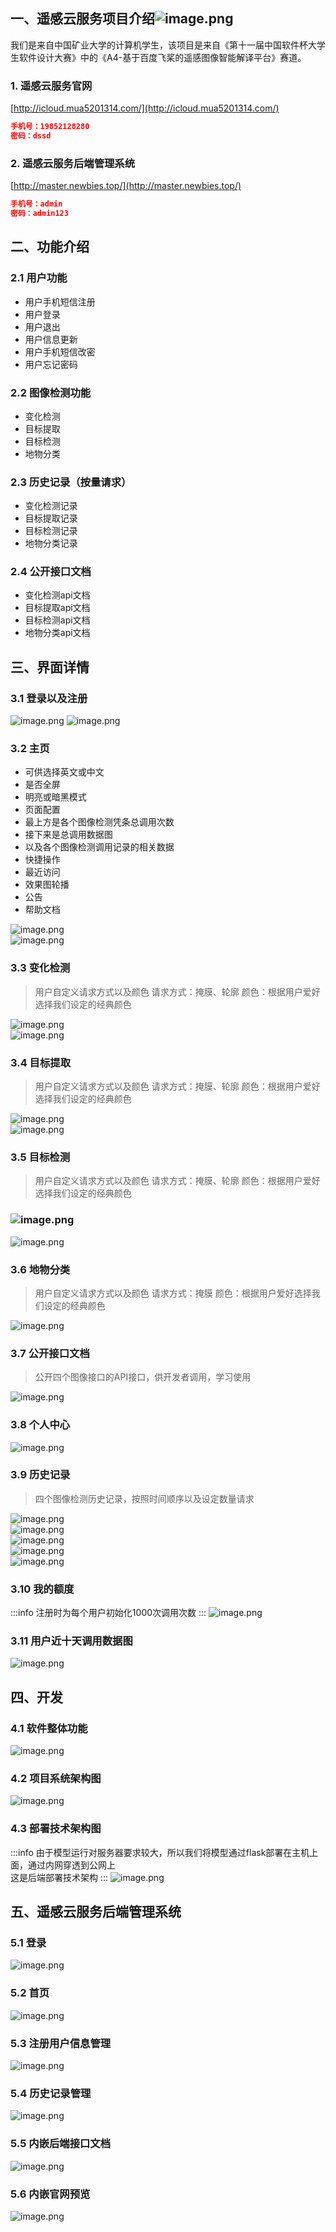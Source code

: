 <a name="ztcno"></a>
## 一、遥感云服务项目介绍![image.png](https://github.com/newbie521/Remote-sensing-cloud-services/blob/main/image/1.png)
我们是来自中国矿业大学的计算机学生，该项目是来自《第十一届中国软件杯大学生软件设计大赛》中的《A4-基于百度飞桨的遥感图像智能解译平台》赛道。
<a name="fBhgi"></a>
### 1. 遥感云服务官网
[http://icloud.mua5201314.com/](http://icloud.mua5201314.com/)
```json
手机号：19852128280
密码：dssd
```
<a name="fT51S"></a>
### 2. 遥感云服务后端管理系统
[http://master.newbies.top/](http://master.newbies.top/)
```json
手机号：admin
密码：admin123
```
<a name="BA8ld"></a>
## 二、功能介绍
<a name="d9FCK"></a>
### 2.1 用户功能

- 用户手机短信注册
- 用户登录
- 用户退出
- 用户信息更新
- 用户手机短信改密
- 用户忘记密码
<a name="eAB2a"></a>
### 2.2 图像检测功能

- 变化检测
- 目标提取
- 目标检测
- 地物分类
<a name="edghT"></a>
### 2.3 历史记录（按量请求）

- 变化检测记录
- 目标提取记录
- 目标检测记录
- 地物分类记录
<a name="K4cfv"></a>
### 2.4 公开接口文档

- 变化检测api文档
- 目标提取api文档
- 目标检测api文档
- 地物分类api文档
<a name="yzDEW"></a>
## 三、界面详情
<a name="lRcgy"></a>
### 3.1 登录以及注册
![image.png](https://github.com/newbie521/Remote-sensing-cloud-services/blob/main/image/2.png)
![image.png](https://github.com/newbie521/Remote-sensing-cloud-services/blob/main/image/3.png)
<a name="A2UjP"></a>
### 3.2 主页

- 可供选择英文或中文
- 是否全屏
- 明亮或暗黑模式
- 页面配置
- 最上方是各个图像检测凭条总调用次数
- 接下来是总调用数据图
- 以及各个图像检测调用记录的相关数据
- 快捷操作
- 最近访问
- 效果图轮播
- 公告
- 帮助文档

![image.png](https://cdn.nlark.com/yuque/0/2022/png/26707870/1660292292520-5ee6c376-986f-435e-a612-4ea75a949655.png#clientId=u8165289c-99ac-4&crop=0&crop=0&crop=1&crop=1&from=paste&height=1080&id=u0503f934&margin=%5Bobject%20Object%5D&name=image.png&originHeight=1080&originWidth=1920&originalType=binary&ratio=1&rotation=0&showTitle=false&size=344306&status=done&style=none&taskId=ue8756cf6-6e74-46bf-8b7e-6a926d8af46&title=&width=1920)<br />![image.png](https://cdn.nlark.com/yuque/0/2022/png/26707870/1660292282013-1501f505-ca7f-4247-b974-6177fbf90970.png#clientId=u8165289c-99ac-4&crop=0&crop=0&crop=1&crop=1&from=paste&height=1080&id=ub99eecd3&margin=%5Bobject%20Object%5D&name=image.png&originHeight=1080&originWidth=1920&originalType=binary&ratio=1&rotation=0&showTitle=false&size=339089&status=done&style=none&taskId=u3750baa2-73a5-4c22-a3c1-74bd34cd099&title=&width=1920)
<a name="zpMYE"></a>
### 3.3 变化检测
> 用户自定义请求方式以及颜色
> 请求方式：掩膜、轮廓
> 颜色：根据用户爱好选择我们设定的经典颜色

![image.png](https://cdn.nlark.com/yuque/0/2022/png/26707870/1660292680791-4ad937eb-49df-4bba-8de2-5c4f0db9e81e.png#clientId=u8165289c-99ac-4&crop=0&crop=0&crop=1&crop=1&from=paste&height=1079&id=uf2ce441d&margin=%5Bobject%20Object%5D&name=image.png&originHeight=1079&originWidth=1920&originalType=binary&ratio=1&rotation=0&showTitle=false&size=2063041&status=done&style=none&taskId=u9e445653-748e-4364-aafd-989f6c4c6b2&title=&width=1920)<br />![image.png](https://cdn.nlark.com/yuque/0/2022/png/26707870/1660292516355-73d14fb7-d893-48f8-97f2-62676f190c3b.png#clientId=u8165289c-99ac-4&crop=0&crop=0&crop=1&crop=1&from=paste&height=1079&id=u1c0d5d0a&margin=%5Bobject%20Object%5D&name=image.png&originHeight=1079&originWidth=1920&originalType=binary&ratio=1&rotation=0&showTitle=false&size=1819109&status=done&style=none&taskId=u9ff3d756-50dc-491d-a945-a546acfd48b&title=&width=1920)
<a name="zNyvz"></a>
### 3.4 目标提取
> 用户自定义请求方式以及颜色
> 请求方式：掩膜、轮廓
> 颜色：根据用户爱好选择我们设定的经典颜色

![image.png](https://cdn.nlark.com/yuque/0/2022/png/26707870/1660292847344-4663fe7d-04f6-45c1-9e6b-00fa887ee75a.png#clientId=u8165289c-99ac-4&crop=0&crop=0&crop=1&crop=1&from=paste&height=1079&id=u10b5c2b2&margin=%5Bobject%20Object%5D&name=image.png&originHeight=1079&originWidth=1920&originalType=binary&ratio=1&rotation=0&showTitle=false&size=2060297&status=done&style=none&taskId=u14bb55bd-6b5f-4da7-b415-a577c66405d&title=&width=1920)<br />![image.png](https://cdn.nlark.com/yuque/0/2022/png/26707870/1660292956344-f7f372f6-8f25-4f7b-bcb3-b9496607baf3.png#clientId=u8165289c-99ac-4&crop=0&crop=0&crop=1&crop=1&from=paste&height=1080&id=u1c1df463&margin=%5Bobject%20Object%5D&name=image.png&originHeight=1080&originWidth=1920&originalType=binary&ratio=1&rotation=0&showTitle=false&size=1906956&status=done&style=none&taskId=u3a66f783-f3f5-4ced-bc6c-53cb8bd386c&title=&width=1920)
<a name="FSP0l"></a>
### 3.5 目标检测
> 用户自定义请求方式以及颜色
> 请求方式：掩膜、轮廓
> 颜色：根据用户爱好选择我们设定的经典颜色

<a name="WMt98"></a>
### ![image.png](https://cdn.nlark.com/yuque/0/2022/png/26707870/1660292552318-ba61d008-cee8-4d4b-8bc5-8f2c4eec9e54.png#clientId=u8165289c-99ac-4&crop=0&crop=0&crop=1&crop=1&from=paste&height=1079&id=ub761a5fe&margin=%5Bobject%20Object%5D&name=image.png&originHeight=1079&originWidth=1920&originalType=binary&ratio=1&rotation=0&showTitle=false&size=935288&status=done&style=none&taskId=u8e50ba55-4d7f-429f-94f8-f524fe2b9e0&title=&width=1920)
![image.png](https://cdn.nlark.com/yuque/0/2022/png/26707870/1660292719189-51284321-2be1-42f9-8cf6-7409db395c64.png#clientId=u8165289c-99ac-4&crop=0&crop=0&crop=1&crop=1&from=paste&height=1079&id=u52efe0a2&margin=%5Bobject%20Object%5D&name=image.png&originHeight=1079&originWidth=1920&originalType=binary&ratio=1&rotation=0&showTitle=false&size=1193496&status=done&style=none&taskId=u5d0bf4c7-41e1-4c53-a61b-b030806956e&title=&width=1920)
<a name="JXxxV"></a>
### 3.6 地物分类
> 用户自定义请求方式以及颜色
> 请求方式：掩膜
> 颜色：根据用户爱好选择我们设定的经典颜色

![image.png](https://cdn.nlark.com/yuque/0/2022/png/26707870/1660292588203-d3b953c4-b071-4d11-8035-9533ae427dbe.png#clientId=u8165289c-99ac-4&crop=0&crop=0&crop=1&crop=1&from=paste&height=1079&id=u508449fd&margin=%5Bobject%20Object%5D&name=image.png&originHeight=1079&originWidth=1920&originalType=binary&ratio=1&rotation=0&showTitle=false&size=952986&status=done&style=none&taskId=u59f65863-a8e2-4f91-b076-79e5fb4fdc0&title=&width=1920)
<a name="ktv6W"></a>
### 3.7 公开接口文档
> 公开四个图像接口的API接口，供开发者调用，学习使用

![image.png](https://cdn.nlark.com/yuque/0/2022/png/26707870/1660292972360-259a61a3-a6f3-45f0-80a8-da614f0c5b74.png#clientId=u8165289c-99ac-4&crop=0&crop=0&crop=1&crop=1&from=paste&height=1079&id=u0533c729&margin=%5Bobject%20Object%5D&name=image.png&originHeight=1079&originWidth=1920&originalType=binary&ratio=1&rotation=0&showTitle=false&size=78413&status=done&style=none&taskId=ued6610d7-4012-4f6f-863e-eb4b877f3e6&title=&width=1920)
<a name="hL58w"></a>
### 3.8 个人中心
![image.png](https://cdn.nlark.com/yuque/0/2022/png/26707870/1660292981754-c5a35ab3-a678-439e-a5b3-51351f532c52.png#clientId=u8165289c-99ac-4&crop=0&crop=0&crop=1&crop=1&from=paste&height=1079&id=uc9bc61d3&margin=%5Bobject%20Object%5D&name=image.png&originHeight=1079&originWidth=1920&originalType=binary&ratio=1&rotation=0&showTitle=false&size=79689&status=done&style=none&taskId=u472021e0-a070-4f8d-b746-f1a782e2e5f&title=&width=1920)
<a name="dkTNa"></a>
### 3.9 历史记录
> 四个图像检测历史记录，按照时间顺序以及设定数量请求

![image.png](https://cdn.nlark.com/yuque/0/2022/png/26707870/1660293003803-58db47d1-de2c-49db-9c23-45a0a68a37bf.png#clientId=u8165289c-99ac-4&crop=0&crop=0&crop=1&crop=1&from=paste&height=1079&id=u45863612&margin=%5Bobject%20Object%5D&name=image.png&originHeight=1079&originWidth=1920&originalType=binary&ratio=1&rotation=0&showTitle=false&size=150373&status=done&style=none&taskId=ua2c5410d-1fe4-4c30-b380-ce95160d6f8&title=&width=1920)<br />![image.png](https://cdn.nlark.com/yuque/0/2022/png/26707870/1660293032999-590910b9-b6d7-451a-9b5c-3f00db6a9b75.png#clientId=u8165289c-99ac-4&crop=0&crop=0&crop=1&crop=1&from=paste&height=1079&id=u92bad5e5&margin=%5Bobject%20Object%5D&name=image.png&originHeight=1079&originWidth=1920&originalType=binary&ratio=1&rotation=0&showTitle=false&size=1050763&status=done&style=none&taskId=u7b32e656-f267-4e18-a2c3-da7ac09623a&title=&width=1920)<br />![image.png](https://cdn.nlark.com/yuque/0/2022/png/26707870/1660293068787-e24d8463-24a7-4b20-a372-923822f38562.png#clientId=u8165289c-99ac-4&crop=0&crop=0&crop=1&crop=1&from=paste&height=1079&id=u6bbd671d&margin=%5Bobject%20Object%5D&name=image.png&originHeight=1079&originWidth=1920&originalType=binary&ratio=1&rotation=0&showTitle=false&size=528494&status=done&style=none&taskId=ub133ff5f-6b08-403e-9fb3-a150d29dbb1&title=&width=1920)<br />![image.png](https://cdn.nlark.com/yuque/0/2022/png/26707870/1660293092148-a31a462f-865a-463a-a384-bb95d76ee7a8.png#clientId=u8165289c-99ac-4&crop=0&crop=0&crop=1&crop=1&from=paste&height=1079&id=u5bd396ff&margin=%5Bobject%20Object%5D&name=image.png&originHeight=1079&originWidth=1920&originalType=binary&ratio=1&rotation=0&showTitle=false&size=321191&status=done&style=none&taskId=ua982aefa-6736-4bbc-8452-2fa53eb096f&title=&width=1920)<br />![image.png](https://cdn.nlark.com/yuque/0/2022/png/26707870/1660293102579-52bbf99b-5a80-4a0f-a71f-924052518074.png#clientId=u8165289c-99ac-4&crop=0&crop=0&crop=1&crop=1&from=paste&height=1079&id=ud6c47291&margin=%5Bobject%20Object%5D&name=image.png&originHeight=1079&originWidth=1920&originalType=binary&ratio=1&rotation=0&showTitle=false&size=364808&status=done&style=none&taskId=u549f2ce8-ada0-4123-8d7c-e00899ee7f2&title=&width=1920)
<a name="vwlI9"></a>
### 3.10 我的额度
:::info
注册时为每个用户初始化1000次调用次数
:::
![image.png](https://cdn.nlark.com/yuque/0/2022/png/26707870/1660293608557-1fc57943-2dae-4afe-8d50-6069c35edca7.png#clientId=u8165289c-99ac-4&crop=0&crop=0&crop=1&crop=1&from=paste&height=1080&id=u95762194&margin=%5Bobject%20Object%5D&name=image.png&originHeight=1080&originWidth=1920&originalType=binary&ratio=1&rotation=0&showTitle=false&size=68926&status=done&style=none&taskId=ub3c618c0-1a0c-439d-9ba6-639ed351336&title=&width=1920)
<a name="Nh6u7"></a>
### 3.11 用户近十天调用数据图
![image.png](https://cdn.nlark.com/yuque/0/2022/png/26707870/1660293641435-d33a4439-b39f-43cb-9ebf-4d9c5f3300b9.png#clientId=u8165289c-99ac-4&crop=0&crop=0&crop=1&crop=1&from=paste&height=1079&id=u0da36f3e&margin=%5Bobject%20Object%5D&name=image.png&originHeight=1079&originWidth=1920&originalType=binary&ratio=1&rotation=0&showTitle=false&size=127262&status=done&style=none&taskId=u21a4e892-a920-425b-abc9-2ed4dcfa21b&title=&width=1920)
<a name="Ef1jq"></a>
## 四、开发
<a name="IQXtl"></a>
### 4.1 软件整体功能
![image.png](https://cdn.nlark.com/yuque/0/2022/png/26707870/1660293861961-c1d7dd57-fb4c-4d22-b716-58e4080b71f3.png#clientId=u8165289c-99ac-4&crop=0&crop=0&crop=1&crop=1&from=paste&height=288&id=DgR3D&margin=%5Bobject%20Object%5D&name=image.png&originHeight=226&originWidth=580&originalType=binary&ratio=1&rotation=0&showTitle=false&size=525478&status=done&style=none&taskId=u2693d430-3530-4896-9faf-e6447c77e8a&title=&width=739)
<a name="fLLLA"></a>
### 4.2 项目系统架构图
![image.png](https://cdn.nlark.com/yuque/0/2022/png/26707870/1660293935042-11334aaa-01a5-4335-a3ba-4d2fc5c16e01.png#clientId=u8165289c-99ac-4&crop=0&crop=0&crop=1&crop=1&from=paste&height=1186&id=u14dedac8&margin=%5Bobject%20Object%5D&name=image.png&originHeight=1186&originWidth=931&originalType=binary&ratio=1&rotation=0&showTitle=false&size=260792&status=done&style=none&taskId=u78609cfb-442e-49ce-90b1-51d2b19c063&title=&width=931)
<a name="DUPSJ"></a>
### 4.3 部署技术架构图
:::info
由于模型运行对服务器要求较大，所以我们将模型通过flask部署在主机上面，通过内网穿透到公网上<br />这是后端部署技术架构
:::
![image.png](https://cdn.nlark.com/yuque/0/2022/png/26707870/1660293956453-81ad95be-f046-4cac-8be2-392d2a4ef2a6.png#clientId=u8165289c-99ac-4&crop=0&crop=0&crop=1&crop=1&from=paste&height=992&id=ucd694cc0&margin=%5Bobject%20Object%5D&name=image.png&originHeight=992&originWidth=1913&originalType=binary&ratio=1&rotation=0&showTitle=false&size=499312&status=done&style=none&taskId=u6dc54d97-9efa-4d1f-bb40-f78b81e3baa&title=&width=1913)
<a name="F8Ayd"></a>
## 五、遥感云服务后端管理系统
<a name="PihJj"></a>
### 5.1 登录
![image.png](https://cdn.nlark.com/yuque/0/2022/png/26707870/1660294174715-2ce5b35a-449c-43d9-bd65-a329bc6038d4.png#clientId=u8165289c-99ac-4&crop=0&crop=0&crop=1&crop=1&from=paste&height=937&id=u99fac220&margin=%5Bobject%20Object%5D&name=image.png&originHeight=937&originWidth=1920&originalType=binary&ratio=1&rotation=0&showTitle=false&size=3981023&status=done&style=none&taskId=u7d0dea81-e16a-45d1-9eee-7720f87ebb6&title=&width=1920)
<a name="ZF9U9"></a>
### 5.2 首页
![image.png](https://cdn.nlark.com/yuque/0/2022/png/26707870/1660294202611-bb296c29-0a47-4a97-afd1-146f7196ae01.png#clientId=u8165289c-99ac-4&crop=0&crop=0&crop=1&crop=1&from=paste&height=1079&id=u5a5ba4f7&margin=%5Bobject%20Object%5D&name=image.png&originHeight=1079&originWidth=1920&originalType=binary&ratio=1&rotation=0&showTitle=false&size=1795658&status=done&style=none&taskId=ud49d7f31-a082-4103-8202-25c8e5213f1&title=&width=1920)

<a name="O641v"></a>
### 5.3 注册用户信息管理
![image.png](https://cdn.nlark.com/yuque/0/2022/png/26707870/1660294228371-52d223fc-7b47-446d-8d59-a1d8ccc7d4cc.png#clientId=u8165289c-99ac-4&crop=0&crop=0&crop=1&crop=1&from=paste&height=1079&id=u3bd0e739&margin=%5Bobject%20Object%5D&name=image.png&originHeight=1079&originWidth=1920&originalType=binary&ratio=1&rotation=0&showTitle=false&size=144649&status=done&style=none&taskId=u17efed15-51bb-49ba-9449-27ea3c25749&title=&width=1920)
<a name="hS898"></a>
### 5.4 历史记录管理
![image.png](https://cdn.nlark.com/yuque/0/2022/png/26707870/1660294251921-aac1065d-0cc5-4cfd-94b5-4c83ba69c7d3.png#clientId=u8165289c-99ac-4&crop=0&crop=0&crop=1&crop=1&from=paste&height=1080&id=u9ae4f5b7&margin=%5Bobject%20Object%5D&name=image.png&originHeight=1080&originWidth=1920&originalType=binary&ratio=1&rotation=0&showTitle=false&size=135937&status=done&style=none&taskId=uccff0a5f-703a-4e81-9fb9-2c0f4add4eb&title=&width=1920)
<a name="QVCcR"></a>
### 5.5 内嵌后端接口文档
![image.png](https://cdn.nlark.com/yuque/0/2022/png/26707870/1660294290884-ed77af35-8ac8-4c3a-9c97-0d30dc45e88e.png#clientId=u8165289c-99ac-4&crop=0&crop=0&crop=1&crop=1&from=paste&height=1080&id=u8b8fb4fa&margin=%5Bobject%20Object%5D&name=image.png&originHeight=1080&originWidth=1920&originalType=binary&ratio=1&rotation=0&showTitle=false&size=99458&status=done&style=none&taskId=u1af5a836-1cf5-4f9e-80d8-2987b26f21b&title=&width=1920)
<a name="WmZIa"></a>
### 5.6 内嵌官网预览
![image.png](https://cdn.nlark.com/yuque/0/2022/png/26707870/1660294321271-6549b76b-8451-465f-b804-953576609079.png#clientId=u8165289c-99ac-4&crop=0&crop=0&crop=1&crop=1&from=paste&height=1079&id=u3f1062b2&margin=%5Bobject%20Object%5D&name=image.png&originHeight=1079&originWidth=1920&originalType=binary&ratio=1&rotation=0&showTitle=false&size=341165&status=done&style=none&taskId=u7d96754a-6008-40b2-a89d-ce005c7b8d3&title=&width=1920)
